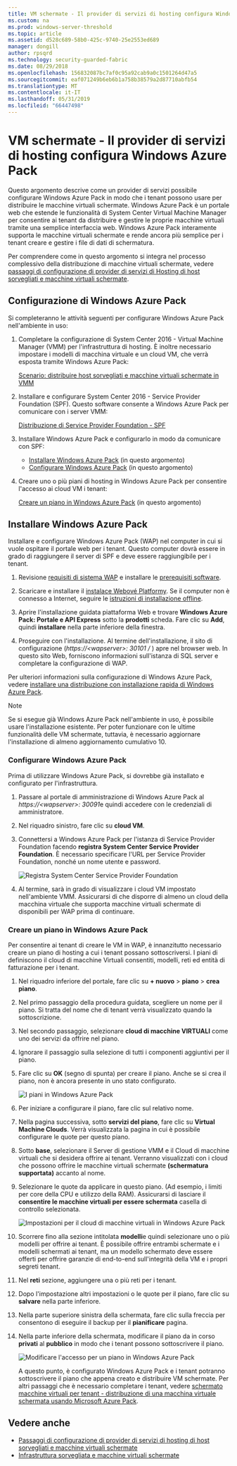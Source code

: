 ```yaml
---
title: VM schermate - Il provider di servizi di hosting configura Windows Azure Pack
ms.custom: na
ms.prod: windows-server-threshold
ms.topic: article
ms.assetid: d528c689-58b0-425c-9740-25e2553ed689
manager: dongill
author: rpsqrd
ms.technology: security-guarded-fabric
ms.date: 08/29/2018
ms.openlocfilehash: 156832087bc7af0c95a92cab9a0c1501264d47a5
ms.sourcegitcommit: eaf071249b6eb6b1a758b38579a2d87710abfb54
ms.translationtype: MT
ms.contentlocale: it-IT
ms.lasthandoff: 05/31/2019
ms.locfileid: "66447498"
---
```

# <a name="shielded-vms---hosting-service-provider-sets-up-windows-azure-pack"></a>VM schermate - Il provider di servizi di hosting configura Windows Azure Pack

Questo argomento descrive come un provider di servizi possibile configurare Windows Azure Pack in modo che i tenant possono usare per distribuire le macchine virtuali schermate. Windows Azure Pack è un portale web che estende le funzionalità di System Center Virtual Machine Manager per consentire ai tenant da distribuire e gestire le proprie macchine virtuali tramite una semplice interfaccia web. Windows Azure Pack interamente supporta le macchine virtuali schermate e rende ancora più semplice per i tenant creare e gestire i file di dati di schermatura.

Per comprendere come in questo argomento si integra nel processo complessivo della distribuzione di macchine virtuali schermate, vedere [passaggi di configurazione di provider di servizi di Hosting di host sorvegliati e macchine virtuali schermate](guarded-fabric-configuration-scenarios-for-shielded-vms-overview.md).

## <a name="setting-up-windows-azure-pack"></a>Configurazione di Windows Azure Pack

Si completeranno le attività seguenti per configurare Windows Azure Pack nell'ambiente in uso:

1. Completare la configurazione di System Center 2016 - Virtual Machine Manager (VMM) per l'infrastruttura di hosting. È inoltre necessario impostare i modelli di macchina virtuale e un cloud VM, che verrà esposta tramite Windows Azure Pack:

    [Scenario: distribuire host sorvegliati e macchine virtuali schermate in VMM](https://technet.microsoft.com/system-center-docs/vmm/scenario/guarded-overview)

2. Installare e configurare System Center 2016 - Service Provider Foundation (SPF). Questo software consente a Windows Azure Pack per comunicare con i server VMM:

    [Distribuzione di Service Provider Foundation - SPF](https://technet.microsoft.com/system-center-docs/spf/deploy/deploy-spf)

3. Installare Windows Azure Pack e configurarlo in modo da comunicare con SPF:

    - [Installare Windows Azure Pack](#install-windows-azure-pack) (in questo argomento)
    - [Configurare Windows Azure Pack](#configure-windows-azure-pack) (in questo argomento)

4. Creare uno o più piani di hosting in Windows Azure Pack per consentire l'accesso ai cloud VM i tenant:

    [Creare un piano in Windows Azure Pack](#create-a-plan-in-windows-azure-pack) (in questo argomento)

## <a name="install-windows-azure-pack"></a>Installare Windows Azure Pack

Installare e configurare Windows Azure Pack (WAP) nel computer in cui si vuole ospitare il portale web per i tenant. Questo computer dovrà essere in grado di raggiungere il server di SPF e deve essere raggiungibile per i tenant.

1.  Revisione [requisiti di sistema WAP](https://technet.microsoft.com/library/dn296442.aspx) e installare le [prerequisiti software](https://technet.microsoft.com/library/dn469335.aspx).

2.  Scaricare e installare il [instalace Webové Platformy](https://www.microsoft.com/web/downloads/platform.aspx). Se il computer non è connesso a Internet, seguire le [istruzioni di installazione offline](http://www.iis.net/learn/install/web-platform-installer/web-platform-installer-v4-command-line-webpicmdexe-rtw-release).

3.  Aprire l'installazione guidata piattaforma Web e trovare **Windows Azure Pack: Portale e API Express** sotto la **prodotti** scheda. Fare clic su **Add**, quindi **installare** nella parte inferiore della finestra.

4.  Proseguire con l'installazione. Al termine dell'installazione, il sito di configurazione (*https://&lt;wapserver&gt;: 30101 /* ) apre nel browser web. In questo sito Web, forniscono informazioni sull'istanza di SQL server e completare la configurazione di WAP.

Per ulteriori informazioni sulla configurazione di Windows Azure Pack, vedere [installare una distribuzione con installazione rapida di Windows Azure Pack](https://technet.microsoft.com/dn296439.aspx).

> [!NOTE]
> Se si esegue già Windows Azure Pack nell'ambiente in uso, è possibile usare l'installazione esistente. Per poter funzionare con le ultime funzionalità delle VM schermate, tuttavia, è necessario aggiornare l'installazione di almeno aggiornamento cumulativo 10.

### <a name="configure-windows-azure-pack"></a>Configurare Windows Azure Pack

Prima di utilizzare Windows Azure Pack, si dovrebbe già installato e configurato per l'infrastruttura.

1.  Passare al portale di amministrazione di Windows Azure Pack al *https://&lt;wapserver&gt;: 30091*e quindi accedere con le credenziali di amministratore.

2.  Nel riquadro sinistro, fare clic su **cloud VM**.

3.  Connettersi a Windows Azure Pack per l'istanza di Service Provider Foundation facendo **registra System Center Service Provider Foundation**. È necessario specificare l'URL per Service Provider Foundation, nonché un nome utente e password.

    ![Registra System Center Service Provider Foundation](../media/Guarded-Fabric-Shielded-VM/guarded-host-azure-pack-01-register-spf.png)

4.  Al termine, sarà in grado di visualizzare i cloud VM impostato nell'ambiente VMM. Assicurarsi di che disporre di almeno un cloud della macchina virtuale che supporta macchine virtuali schermate di disponibili per WAP prima di continuare.

### <a name="create-a-plan-in-windows-azure-pack"></a>Creare un piano in Windows Azure Pack

Per consentire ai tenant di creare le VM in WAP, è innanzitutto necessario creare un piano di hosting a cui i tenant possano sottoscriversi. I piani di definiscono il cloud di macchine Virtuali consentiti, modelli, reti ed entità di fatturazione per i tenant.

1. Nel riquadro inferiore del portale, fare clic su **+ nuovo** &gt; **piano** &gt; **crea piano**.

2. Nel primo passaggio della procedura guidata, scegliere un nome per il piano. Si tratta del nome che di tenant verrà visualizzato quando la sottoscrizione.

3. Nel secondo passaggio, selezionare **cloud di macchine VIRTUALI** come uno dei servizi da offrire nel piano.

4. Ignorare il passaggio sulla selezione di tutti i componenti aggiuntivi per il piano.

5. Fare clic su **OK** (segno di spunta) per creare il piano. Anche se si crea il piano, non è ancora presente in uno stato configurato.

   ![I piani in Windows Azure Pack](../media/Guarded-Fabric-Shielded-VM/guarded-host-azure-pack-02-create-plan.png)

6. Per iniziare a configurare il piano, fare clic sul relativo nome.

7. Nella pagina successiva, sotto **servizi del piano**, fare clic su **Virtual Machine Clouds**. Verrà visualizzata la pagina in cui è possibile configurare le quote per questo piano.

8. Sotto **base**, selezionare il Server di gestione VMM e il Cloud di macchine virtuali che si desidera offrire ai tenant. Verranno visualizzati con i cloud che possono offrire le macchine virtuali schermate **(schermatura supportata)** accanto al nome.

9. Selezionare le quote da applicare in questo piano. (Ad esempio, i limiti per core della CPU e utilizzo della RAM). Assicurarsi di lasciare il **consentire le macchine virtuali per essere schermata** casella di controllo selezionata.

   ![Impostazioni per il cloud di macchine virtuali in Windows Azure Pack](../media/Guarded-Fabric-Shielded-VM/guarded-host-azure-pack-03-virtual-machine-clouds.png)
    
10. Scorrere fino alla sezione intitolata **modelli**e quindi selezionare uno o più modelli per offrire ai tenant. È possibile offrire entrambi schermate e i modelli schermati ai tenant, ma un modello schermato deve essere offerti per offrire garanzie di end-to-end sull'integrità della VM e i propri segreti tenant.

11. Nel **reti** sezione, aggiungere una o più reti per i tenant.

12. Dopo l'impostazione altri impostazioni o le quote per il piano, fare clic su **salvare** nella parte inferiore.

13. Nella parte superiore sinistra della schermata, fare clic sulla freccia per consentono di eseguire il backup per il **pianificare** pagina.

14. Nella parte inferiore della schermata, modificare il piano da in corso **privati** al **pubblico** in modo che i tenant possono sottoscrivere il piano.

    ![Modificare l'accesso per un piano in Windows Azure Pack](../media/Guarded-Fabric-Shielded-VM/guarded-host-azure-pack-04-change-access.png)

    A questo punto, è configurato Windows Azure Pack e i tenant potranno sottoscrivere il piano che appena creato e distribuire VM schermate. Per altri passaggi che è necessario completare i tenant, vedere [schermato macchine virtuali per tenant - distribuzione di una macchina virtuale schermata usando Microsoft Azure Pack](guarded-fabric-shielded-vm-windows-azure-pack.md).

## <a name="see-also"></a>Vedere anche

- [Passaggi di configurazione di provider di servizi di hosting di host sorvegliati e macchine virtuali schermate](guarded-fabric-configuration-scenarios-for-shielded-vms-overview.md)
- [Infrastruttura sorvegliata e macchine virtuali schermate](guarded-fabric-and-shielded-vms-top-node.md)
